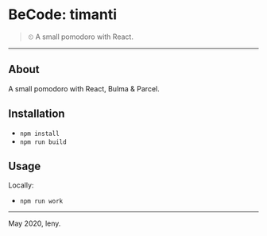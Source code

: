 # BeCode: timanti

> ⏲ A small pomodoro with React.

* * *

## About

A small pomodoro with React, Bulma & Parcel.

## Installation

- `npm install`
- `npm run build`

## Usage 

Locally:

- `npm run work`

* * *

May 2020, leny.